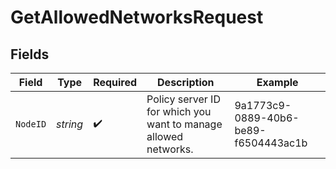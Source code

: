 # GetAllowedNetworksRequest


## Fields

| Field                                                           | Type                                                            | Required                                                        | Description                                                     | Example                                                         |
| --------------------------------------------------------------- | --------------------------------------------------------------- | --------------------------------------------------------------- | --------------------------------------------------------------- | --------------------------------------------------------------- |
| `NodeID`                                                        | *string*                                                        | :heavy_check_mark:                                              | Policy server ID for which you want to manage allowed networks. | 9a1773c9-0889-40b6-be89-f6504443ac1b                            |